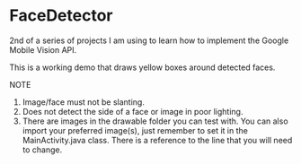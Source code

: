# FaceDetector
2nd of a series of projects I am using to learn how to implement the Google Mobile Vision API.

This is a working demo that draws yellow boxes around detected faces.

NOTE
1. Image/face must not be slanting.
2. Does not detect the side of a face or image in poor lighting.
3. There are images in the drawable folder you can test with. You can also import your preferred image(s), just remember to set it in the MainActivity.java class. There is a reference to the line that you will need to change.
